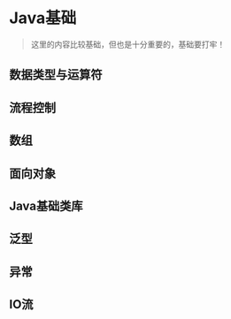 # Java基础

> 这里的内容比较基础，但也是十分重要的，基础要打牢！







## 数据类型与运算符









## 流程控制





## 数组







## 面向对象





## Java基础类库



## 泛型



## 异常





## IO流





